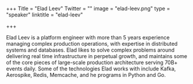 +++
Title = "Elad Leev"
Twitter = ""
image = "elad-leev.png"
type = "speaker"
linktitle = "elad-leev"

+++

Elad Leev is a platform engineer with more than 5 years experience managing complex production operations, with expertise in distributed systems and databases. Elad likes to solve complex problems around delivering real time infrastructure in perpetual growth, and maintains some of the core pieces of large-scale production architecture serving 70B+ events daily. Some of the technologies Elad works with include Kafka, Aerospike, Redis, Memcache, and he programs in Python and Go.
